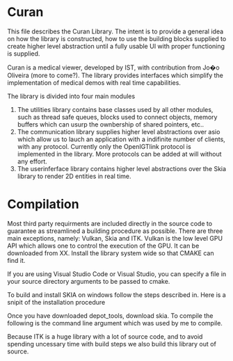 # Curan

This file describes the Curan Library. The intent is to provide a general
idea on how the library is constructed, how to use the building blocks
supplied to create higher level abstraction until a fully usable UI with
proper functioning is supplied. 

Curan is a medical viewer, developed by IST, with contribution from
Jo�o Oliveira (more to come?). The library provides interfaces which
simplify the implementation of medical demos with real time
capabilities. 

The library is divided into four main modules
1. The utilities library contains base classes used by all other modules,
such as thread safe queues, blocks used to connect objects, memory buffers
which can usurp the ownbership of shared pointers, etc..
2. The communication library supplies higher level abstractions over asio which
allow us to lauch an application with a indifinite number of clients, with any protocol.
Currently only the OpenIGTlink protocol is implemented in the library. More protocols
can be added at will without any effort.
3. The userinferface library contains higher level abstractions over the Skia library
to render 2D entities in real time. 

# Compilation

Most third party requirments are included directly in the source code to guarantee
 as streamlined a building procedure as possible. There are three main exceptions, namely:
Vulkan, Skia and ITK. Vulkan is the low level GPU API which allows one to control the execution 
of the GPU. It can be downloaded from XX. 
Install the library system wide so that CMAKE can find it.

If you are using Visual Studio Code or Visual Studio, you can specify a file in your source directory
arguments to be passed to cmake. 

To build and install SKIA on windows follow the steps described in.
Here is a snipit of the installation procedure

Once you have downloaded depot_tools, download skia. To compile the following is the command line 
argument which was used by me to compile. 

Because ITK is a huge library with a lot of source code, and to avoid spending uncessary 
time with build steps we also build this library out of source.  

